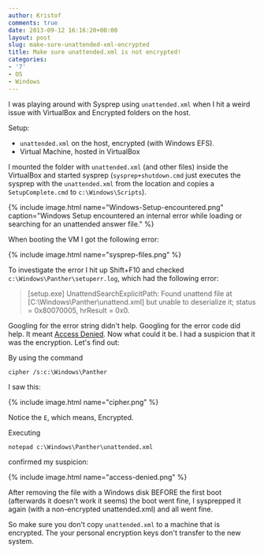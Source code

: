 ```yaml
---
author: Kristof
comments: true
date: 2013-09-12 16:16:20+00:00
layout: post
slug: make-sure-unattended-xml-encrypted
title: Make sure unattended.xml is not encrypted!
categories:
- '7'
- OS
- Windows
---
```


I was playing around with Sysprep using `unattended.xml` when I hit a weird issue with VirtualBox and Encrypted folders on the host.

Setup:
* `unattended.xml` on the host, encrypted (with Windows EFS).
* Virtual Machine, hosted in VirtualBox


I mounted the folder with `unattended.xml` (and other files) inside the VirtualBox and started sysprep (`sysprep+shutdown.cmd` just executes the sysprep with the `unattended.xml` from the location and copies a `SetupComplete.cmd` to `c:\Windows\Scripts`).

{% include image.html name="Windows-Setup-encountered.png" caption="Windows Setup encountered an internal error while loading or searching for an unattended answer file." %}

When booting the VM I got the following error:

{% include image.html name="sysprep-files.png" %}

To investigate the error I hit up Shift+F10 and checked `c:\Windows\Panther\setuperr.log`, which had the following error:

>[setup.exe] UnattendSearchExplicitPath: Found unattend file at [C:\Windows\Panther\unattend.xml] but unable to deserialize it; status = 0x80070005, hrResult = 0x0.

Googling for the error string didn't help. Googling for the error code did help. It meant [Access Denied](http://support.microsoft.com/kb/816731). Now what could it be. I had a suspicion that it was the encryption. Let's find out:

By using the command

    
```
cipher /s:c:\Windows\Panther
```


I saw this:

{% include image.html name="cipher.png" %}

Notice the `E`, which means, Encrypted.

Executing

    
```
notepad c:\Windows\Panther\unattended.xml
```


confirmed my suspicion:

{% include image.html name="access-denied.png" %}


After removing the file with a Windows disk BEFORE the first boot (afterwards it doesn't work it seems) the boot went fine, I sysprepped it again (with a non-encrypted unattended.xml) and all went fine.

So make sure you don't copy `unattended.xml` to a machine that is encrypted. The your personal encryption keys don't transfer to the new system.
